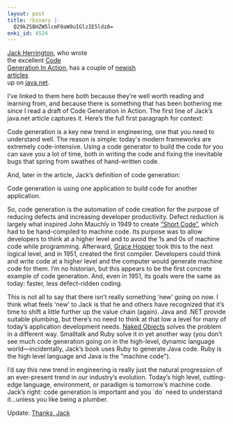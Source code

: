 ```yaml
---
layout: post
title: !binary |-
  Q29kZSBHZW5lcmF0aW9uIGlzIE5ldz8=
enki_id: 4524
---
```


<a href="http://www.codegeneration.net/lth/">Jack Herrington</a>, who
wrote  
the excellent
<a href="http://www.manning.com/herrington/index.html">Code  
Generation In Action</a>, has a couple of <a
href="http://today.java.net/pub/a/today/2004/05/12/generation1.html">newish</a>  
<a
href="http://today.java.net/pub/a/today/2004/05/31/generation-pt2.html">articles</a>  
up on <a href="http://java.net">java.net</a>.

<p>
I’ve linked to them here both because they’re well worth  
reading and learning from, and because there is something that has
been  
bothering me since I read a draft of Code Generation in Action. The
first  
line of Jack’s java.net article captures it. Here’s the full  
first paragraph for context:

</p>
      Code generation is a key new trend in engineering, one that you need to
      understand well.  The reason is simple: today's modern frameworks are
      extremely code-intensive. Using a code generator to build the code for
      you can save you a lot of time, both in writing the code and fixing the
      inevitable bugs that spring from swathes of hand-written code.

<p>
And, later in the article, Jack’s definition of code generation:

</p>
      Code generation is using one application to build code for
      another application.

<p>
So, code generation is the automation of code creation for the purpose
of  
reducing defects and increasing developer productivity. Defect reduction
is  
largely what inspired John Mauchly in 1949 to create <a
href="http://www.programcpp.com/Chapter02/2_2_1.html">“Short
Code”</a>,  
which had to be hand-compiled to machine code. Its purpose was to
allow  
developers to think at a higher level and to avoid the 1s and 0s of
machine  
code while programming. Afterward, <a
href="http://members.fortunecity.com/jonhays/Hopper.html">Grace
Hopper</a>  
took this to the next logical level, and in 1951, created the first  
compiler. Developers could think and write code at a higher level and
the  
computer would generate machine code for them. I’m no historian, but  
this appears to be the first concrete example of code generation. And,
even  
in 1951, its goals were the same as today: faster, less defect-ridden  
coding.

</p>
<p>
This is not all to say that there isn’t really something  
‘new’ going on now. I think what feels ‘new’ to  
Jack is that he and others have recognized that it’s time to shift a  
little further up the value chain (again). Java and .NET provide
suitable  
plumbing, but there’s no need to think at that low a level for many  
of today’s application development needs. <a
href="http://nakedobjects.org">Naked Objects</a> solves the problem in
a  
different way. Smalltalk and Ruby solve it in yet another way (you  
don’t see much code generation going on in the high-level, dynamic  
language world—incidentally, Jack’s book uses Ruby to generate  
Java code. Ruby is the high level language and Java is the "machine  
code&quot;).

</p>
<p>
I’d say this new trend in engineering is really just the natural  
progression of an ever-present trend in our industry’s evolution.  
Today’s high level, cutting-edge language, environment, or paradigm  
is tomorrow’s machine code. Jack’s right: code generation is  
important and you `do` need to understand it…unless you like  
being a plumber.

</p>
<p>
Update: <a
href="http://www.codegeneration.net/lth_archives/000229.html">Thanks,  
Jack</a>

</p>
